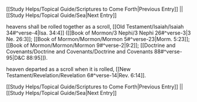 [[Study Helps/Topical Guide/Scriptures to Come Forth|Previous Entry]]  ||  [[Study Helps/Topical Guide/Sea|Next Entry]]

 heavens shall be rolled together as a scroll, [[Old Testament/Isaiah/Isaiah 34#^verse-4|Isa. 34:4]] ([[Book of Mormon/3 Nephi/3 Nephi 26#^verse-3|3 Ne. 26:3]]; [[Book of Mormon/Mormon/Mormon 5#^verse-23|Morm. 5:23]]; [[Book of Mormon/Mormon/Mormon 9#^verse-2|9:2]]; [[Doctrine and Covenants/Doctrine and Covenants/Doctrine and Covenants 88#^verse-95|D&C 88:95]]).

 heaven departed as a scroll when it is rolled, [[New Testament/Revelation/Revelation 6#^verse-14|Rev. 6:14]].

[[Study Helps/Topical Guide/Scriptures to Come Forth|Previous Entry]]  ||  [[Study Helps/Topical Guide/Sea|Next Entry]]